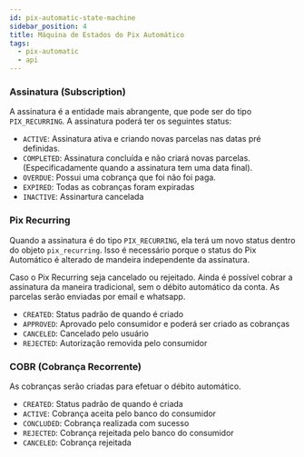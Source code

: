 ```yaml
---
id: pix-automatic-state-machine
sidebar_position: 4
title: Máquina de Estados do Pix Automático
tags:
  - pix-automatic
  - api
---
```


### Assinatura (Subscription)

A assinatura é a entidade mais abrangente, que pode ser do tipo `PIX_RECURRING`. A assinatura poderá ter os seguintes status:

- `ACTIVE`: Assinatura ativa e criando novas parcelas nas datas pré definidas.
- `COMPLETED`: Assinatura concluída e não criará novas parcelas. (Especificadamente quando a assinatura tem uma data final).
- `OVERDUE`: Possui uma cobrança que foi não foi paga.
- `EXPIRED`: Todas as cobranças foram expiradas
- `INACTIVE`: Assinartura cancelada

### Pix Recurring

Quando a assinatura é do tipo `PIX_RECURRING`, ela terá um novo status dentro do objeto `pix_recurring`. Isso é necessário porque o status do Pix Automático é alterado de mandeira independente da assinatura.

Caso o Pix Recurring seja cancelado ou rejeitado. Ainda é possível cobrar a assinatura da maneira tradicional, sem o débito automático da conta. As parcelas serão enviadas por email e whatsapp.

- `CREATED`: Status padrão de quando é criado 
- `APPROVED`: Aprovado pelo consumidor e poderá ser criado as cobranças
- `CANCELED`: Cancelado pelo usuário
- `REJECTED`: Autorização removida pelo consumidor

### COBR (Cobrança Recorrente)

As cobranças serão criadas para efetuar o débito automático.

- `CREATED`: Status padrão de quando é criada
- `ACTIVE`: Cobrança aceita pelo banco do consumidor
- `CONCLUDED`: Cobrança realizada com sucesso
- `REJECTED`: Cobrança rejeitada pelo banco do consumidor
- `CANCELED`: Cobrança rejeitada